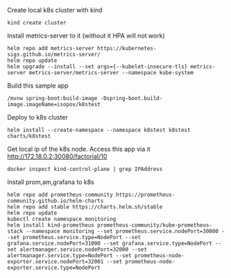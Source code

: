 Create local k8s cluster with kind
```
kind create cluster
```
Install metrics-server to it (without it HPA will not work)
```
helm repo add metrics-server https://kubernetes-sigs.github.io/metrics-server/
helm repo update
helm upgrade --install --set args={--kubelet-insecure-tls} metrics-server metrics-server/metrics-server --namespace kube-system
```

Build this sample app
```
/mvnw spring-boot:build-image -Dspring-boot.build-image.imageName=isopov/k8stest
```

Deploy to k8s cluster
```
helm install --create-namespace --namespace k8stest k8stest charts/k8stest
```

Get local ip of the k8s node. Access this app via it http://172.18.0.2:30080/factorial/10
```
docker inspect kind-control-plane | grep IPAddress
```

Install prom,am,grafana to k8s
```
helm repo add prometheus-community https://prometheus-community.github.io/helm-charts
helm repo add stable https://charts.helm.sh/stable
helm repo update
kubectl create namespace monitoring
helm install kind-prometheus prometheus-community/kube-prometheus-stack --namespace monitoring --set prometheus.service.nodePort=30000 --set prometheus.service.type=NodePort --set grafana.service.nodePort=31000 --set grafana.service.type=NodePort --set alertmanager.service.nodePort=32000 --set alertmanager.service.type=NodePort --set prometheus-node-exporter.service.nodePort=32001 --set prometheus-node-exporter.service.type=NodePort
```